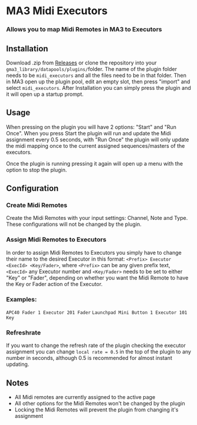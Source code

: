 # MA3 Midi Executors
### Allows you to map Midi Remotes in MA3 to Executors

## Installation
Download .zip from [Releases](https://github.com/lenschcode/MA3-Midi-Executors/releases/latest) or clone the repository into your `gma3_library/datapools/plugins/`folder. The name of the plugin folder needs to be `midi_executors` and all the files need to be in that folder.
Then in MA3 open up the plugin pool, edit an empty slot, then press "import" and select `midi_executors`. After Installation you can simply press the plugin and it will open up a startup prompt.

## Usage
When pressing on the plugin you will have 2 options: "Start" and "Run Once". When you press Start the plugin will run and update the Midi assignment every 0.5 seconds, with "Run Once" the plugin will only update the midi mapping once to the current assigned sequences/masters of the executors.

Once the plugin is running pressing it again will open up a menu with the option to stop the plugin. 

## Configuration
### Create Midi Remotes 
Create the Midi Remotes with your input settings: Channel, Note and Type. These configurations will not be changed by the plugin.

### Assign Midi Remotes to Executors
In order to assign Midi Remotes to Executors you simply have to change their name to the desired Executor in this format: `<Prefix> Executor <ExecId> <Key/Fader>`, where `<Prefix>` can be any given prefix text, `<ExecId>` any Executor number and `<Key/Fader>` needs to be set to either "Key" or "Fader", depending on whether you want the Midi Remote to have the Key or Fader action of the Executor.
### Examples:
`APC40 Fader 1 Executor 201 Fader`
`Launchpad Mini Button 1 Executor 101 Key`

### Refreshrate
If you want to change the refresh rate of the plugin checking the executor assignment you can change `local rate = 0.5` in the top of the plugin to any number in seconds, although 0.5 is recommended for almost instant updating.

## Notes
- All Midi remotes are currently assigned to the active page
- All other options for the Midi Remotes won't be changed by the plugin
- Locking the Midi Remotes will prevent the plugin from changing it's assignment